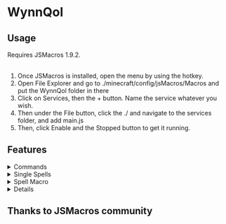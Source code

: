 # WynnQol

## Usage
Requires JSMacros 1.9.2.
<br>
<br>
1. Once JSMacros is installed, open the menu by using the hotkey.
2. Open File Explorer and go to ./minecraft/config/jsMacros/Macros and put the WynnQol folder in there 
3. Click on Services, then the + button. Name the service whatever you wish.
4. Then under the File button, click the ./ and navigate to the services folder, and add main.js
5. Then, click Enable and the Stopped button to get it running.

## Features

<details>
<summary>Commands</summary>
  <br>
  /wynnqol spell_sequence [spells] ex: /wynnqol spell_sequence rrr rrr rlr rll Summary: Casts spells in this order.
  <br>
  /wynnqol keybind [letter] Summary: Keybind for the looping spell macro
  <br>
  /wynnqol action_delay [number] Summary: Delay for spell macro casting
  <br>
  /wynnqol archer_toggle [true/false] Summary: Changes Spell macros and Single spells depending on if you are playing archer or not.
  <br>
  /wynnqol weapon_speed [your weapons speed] Summary: Used for attacking mid-cast. Ex, /wynnqol spell_sequence rll rll l l l. The 3 l's will make it attack twice.
  <br>
  </details>
<details>
<summary>Single Spells</summary>
<br>
  Replacement for Wynntils spell macros. 
  <br>
  Much faster than Wynntil macros
  <br>
  Blocks Left and Right click during spell execution so you don't accidentally cast the wrong spell
  <br>
  Keys are binded as default wynntils spells, no way to rebind atm (other than manually changing the code)
  <br>
</details>
<details>
<summary>Spell Macro</summary>
<br>
  Spell macro supports an "infinite" number of spells
  <br>
  the keybind & spell sequence & delay save so you don't have to do it again when you relaunch the game
  <br>
  blocks attacks and interacts during macro execution so you dont accidentally fuck spells up
  <br>
  holding down the keybind loops the spell sequence
  <br>
  Also supports attacks mid-macro. Simply put l or r depending on archer or not.
</details>
<details>
</details>

## Thanks to JSMacros community
